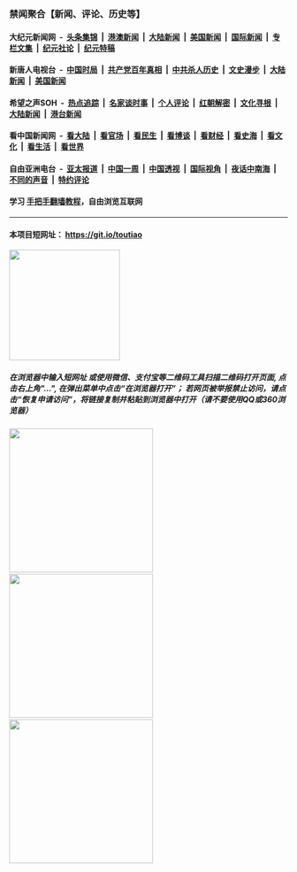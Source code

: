 ### 禁闻聚合【新闻、评论、历史等】

#### 大纪元新闻网 &nbsp;-&nbsp; [头条集锦](indexes/E头条集锦.md?t=02080122) &nbsp;|&nbsp; [港澳新闻](indexes/E港澳新闻.md?t=02080122)  &nbsp;|&nbsp; [大陆新闻](indexes/E大陆新闻.md?t=02080122) &nbsp;|&nbsp; [美国新闻](indexes/E美国新闻.md?t=02080122) &nbsp;|&nbsp; [国际新闻](indexes/E国际新闻.md?t=02080122) &nbsp;|&nbsp; [专栏文集](indexes/E专栏文集.md?t=02080122) &nbsp;|&nbsp; [纪元社论](indexes/E纪元社论.md?t=02080122) &nbsp;|&nbsp; [纪元特稿](indexes/E纪元特稿.md?t=02080122) 

#### 新唐人电视台 &nbsp;-&nbsp; [中国时局](indexes/N中国时局.md?t=02080122) &nbsp;|&nbsp; [共产党百年真相](indexes/N共产党百年真相.md?t=02080122) &nbsp;|&nbsp; [中共杀人历史](indexes/N中共杀人历史.md?t=02080122) &nbsp;|&nbsp; [文史漫步](indexes/N文史漫步.md?t=02080122) &nbsp;|&nbsp; [大陆新闻](indexes/N大陆新闻.md?t=02080122) &nbsp;|&nbsp; [美国新闻](indexes/N美国新闻.md?t=02080122)

#### 希望之声SOH &nbsp;-&nbsp; [热点追踪](indexes/H热点追踪.md?t=02080122) &nbsp;|&nbsp; [名家谈时事](indexes/H名家谈时事.md?t=02080122) &nbsp;|&nbsp; [个人评论](indexes/H个人评论.md?t=02080122)  &nbsp;|&nbsp; [红朝解密](indexes/H红朝解密.md?t=02080122) &nbsp;|&nbsp; [文化寻根](indexes/H文化寻根.md?t=02080122) &nbsp;|&nbsp; [大陆新闻](indexes/H大陆新闻.md?t=02080122) &nbsp;|&nbsp; [港台新闻](indexes/H港台新闻.md?t=02080122)

#### 看中国新闻网 &nbsp;-&nbsp; [看大陆](indexes/S看大陆.md?t=02080122) &nbsp;|&nbsp; [看官场](indexes/S看官场.md?t=02080122) &nbsp;|&nbsp; [看民生](indexes/S看民生.md?t=02080122)  &nbsp;|&nbsp; [看博谈](indexes/S看博谈.md?t=02080122) &nbsp;|&nbsp; [看财经](indexes/S看财经.md?t=02080122) &nbsp;|&nbsp; [看史海](indexes/S看史海.md?t=02080122) &nbsp;|&nbsp; [看文化](indexes/S看文化.md?t=02080122) &nbsp;|&nbsp; [看生活](indexes/S看生活.md?t=02080122) &nbsp;|&nbsp; [看世界](indexes/S看世界.md?t=02080122)

#### 自由亚洲电台 &nbsp;-&nbsp; [亚太报道](indexes/R亚太报道.md?t=02080122) &nbsp;|&nbsp; [中国一周](indexes/R中国一周.md?t=02080122) &nbsp;|&nbsp; [中国透视](indexes/R中国透视.md?t=02080122)  &nbsp;|&nbsp; [国际视角](indexes/R国际视角.md?t=02080122) &nbsp;|&nbsp; [夜话中南海](indexes/R夜话中南海.md?t=02080122) &nbsp;|&nbsp; [不同的声音](indexes/R不同的声音.md?t=02080122) &nbsp;|&nbsp; [特约评论](indexes/R特约评论.md?t=02080122)

#### 学习 [手把手翻墙教程](https://github.com/gfw-breaker/guides/wiki)，自由浏览互联网

----

#### 本项目短网址： https://git.io/toutiao
<img src="https://raw.githubusercontent.com/gfw-breaker/banned-news/master/scripts/img/qr.png" width="200px"/>  

##### 在浏览器中输入短网址 或使用微信、支付宝等二维码工具扫描二维码打开页面, 点击右上角"...", 在弹出菜单中点击“在浏览器打开”； 若网页被举报禁止访问，请点击“恢复申请访问”，将链接复制并粘贴到浏览器中打开（请不要使用QQ或360浏览器）

<img src="https://raw.githubusercontent.com/gfw-breaker/banned-news/master/scripts/img/1.png" width="260px"/> &nbsp; <img src="https://raw.githubusercontent.com/gfw-breaker/banned-news/master/scripts/img/2.png" width="260px"/> &nbsp; <img src="https://raw.githubusercontent.com/gfw-breaker/banned-news/master/scripts/img/3.png" width="260px"/>
